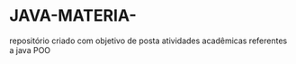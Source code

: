 # JAVA-MATERIA-
repositório criado com objetivo de posta atividades acadêmicas referentes a java POO 
